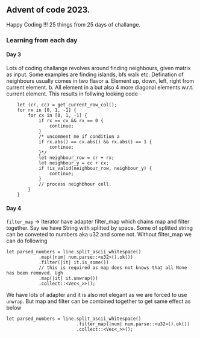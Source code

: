 ## Advent of code 2023.

Happy Coding !!!
25 things from 25 days of challange.

### Learning from each day

#### Day 3
Lots of coding challange revolves around finding neighbours, given matrix as input.
Some examples are finding islands, bfs walk etc.
Defination of neighbours usually comes in two flavor
a. Element up, down, left, right from current element.
b. All element in a but also 4 more diagonal elements w.r.t. current element.
This results in follwing looking code - 
```
    let (cr, cc) = get_current_row_col();
    for rx in [0, 1, -1] {
        for cx in [0, 1, -1] {
            if rx == cx && rx == 0 {
                continue;
            }
            /* uncomment me if condition a
            if rx.abs() == cx.abs() && rx.abs() == 1 {
                continue;
            }*/
            let neighbour_row = cr + rx;
            let neighbour_y = cc + cx;
            if !is_valid(neighbour_row, neighbour_y) {
                continue;
            }
            // process neighbhour cell.
        }
    }
```
#### Day 4 
`filter_map` -> Iterator have adapter filter_map which chains map and filter together.
Say we have String with splitted by space. Some of splitted string can be conveted to numbers aka u32 and some not.
Without filter_map we can do following 
```
let parsed_numbers = line.split_ascii_whitespace()
            .map(|num| num.parse::<u32>().ok())
            .filter(|it| it.is_some())
            // this is required as map does not knows that all None has been removed. Ugh
            .map(|it| it.unwrap())
            .collect::<Vec<_>>();
```
We have lots of adapter and it is also not elegant as we are forced to use `unwrap`.
But map and filter can be combined together to get same effect as below
```
let parsed_numbers = line.split_ascii_whitespace()
                          .filter_map(|num| num.parse::<u32>().ok())
                          .collect::<Vec<_>>();
```